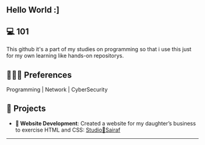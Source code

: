 ## Hello World :]

## 💻 101
This github it's a part of my studies on programming so that i use this just for my own learning like hands-on repositorys.  

## 🧑🏻‍💻 Preferences 
Programming | Network | CyberSecurity

## 🔧 **Projects**
- **💛 Website Development**: Created a website for my daughter’s business to exercise HTML and CSS: [Studio💛Sairaf](https://www.studiosairaf.com.br)
---




